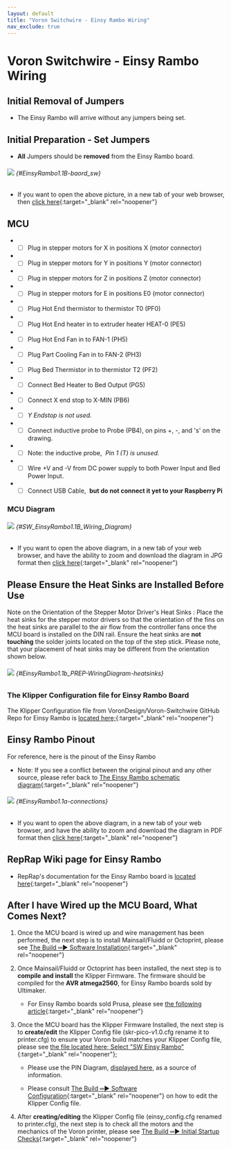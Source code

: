 ```yaml
---
layout: default
title: "Voron Switchwire - Einsy Rambo Wiring"
nav_exclude: true
---
```

# Voron Switchwire - Einsy Rambo Wiring

## Initial Removal of Jumpers

* The Einsy Rambo will arrive without any jumpers being set.

## Initial Preparation - Set Jumpers

* **All** Jumpers should be **removed** from the Einsy Rambo board.

###### ![](./images/EinsyRambo1.1B-baord.png) {#EinsyRambo1.1B-baord_sw}

* If you want to open the above picture, in a new tab of your web browser, then [click here](./images/EinsyRambo1.1B-baord.png){:target="_blank" rel="noopener"}

## MCU

* - [ ] Plug in stepper motors for X in positions X (motor connector)
* - [ ] Plug in stepper motors for Y in positions Y (motor connector)
* - [ ] Plug in stepper motors for Z in positions Z (motor connector)
* - [ ] Plug in stepper motors for E in positions E0 (motor connector)
* - [ ] Plug Hot End thermistor to thermistor T0 (PF0)
* - [ ] Plug Hot End heater in to extruder heater HEAT-0 (PE5)
* - [ ] Plug Hot End Fan in to FAN-1 (PH5)
* - [ ] Plug Part Cooling Fan in to FAN-2 (PH3)
* - [ ] Plug Bed Thermistor in to thermistor T2 (PF2)
* - [ ] Connect Bed Heater to Bed Output (PG5)
* - [ ] Connect X end stop to X-MIN (PB6)
* - [ ] _Y Endstop is not used._
* - [ ] Connect inductive probe to Probe (PB4), on pins +, -, and 's' on the drawing.
* - [ ] Note: the inductive probe,&nbsp; _Pin 1 (T) is unused._
* - [ ] Wire +V and -V from DC power supply to both Power Input and Bed Power Input.
* - [ ] Connect USB Cable,&nbsp; **but do not connect it yet to your Raspberry Pi**

### MCU Diagram

###### ![](./images/SW_EinsyRambo1.1B_Wiring_Diagram_150.jpg) {#SW_EinsyRambo1.1B_Wiring_Diagram}

* <span class="fs_percent_110">If you want to open the above diagram, in a new tab of your web browser, and have the ability to zoom and download the diagram in JPG format then [click here](./images/SW_EinsyRambo1.1B_Wiring_Diagram_150.jpg){:target="_blank" rel="noopener"}</span>

## Please Ensure the Heat Sinks are Installed Before Use

<span class="color-blind-red">Note on the Orientation of the Stepper Motor Driver's Heat Sinks</span>
: Place the heat sinks for the stepper motor drivers so that the orientation of the fins on the heat sinks are parallel to the air flow from the controller fans once the MCU board is installed on the DIN rail. Ensure the heat sinks are **not touching** the solder joints located on the top of the step stick. Please note, that your placement of heat sinks may be different from the orientation shown below.

###### ![](./images/EinsyRambo1.1b_PREP-WiringDiagram-heatsinks_150.jpg) {#EinsyRambo1.1b_PREP-WiringDiagram-heatsinks}

### The Klipper Configuration file for Einsy Rambo Board

The Klipper Configuration file from VoronDesign/Voron-Switchwire GitHub Repo for Einsy Rambo is [located here;](https://raw.githubusercontent.com/VoronDesign/Voron-Switchwire/master/Firmware/einsy_config.cfg){:target="_blank" rel="noopener"}

## Einsy Rambo Pinout

For reference, here is the pinout of the Einsy Rambo

* Note: If you see a conflict between the original pinout and any other source, please refer back to [The Einsy Rambo schematic diagram](<./images/Schematic Prints_Einsy Rambo_1.1a.PDF>){:target="_blank" rel="noopener"}

###### ![](./images/EinsyRambo1.1a-connections.jpg) {#EinsyRambo1.1a-connections}

* If you want to open the above diagram, in a new tab of your web browser, and have the ability to zoom and download the diagram in PDF format then [click here](./images/EinsyRambo11_Pinout.pdf){:target="_blank" rel="noopener"}

## RepRap Wiki page for Einsy Rambo

* RepRap's documentation for the Einsy Rambo board is [located here](https://reprap.org/wiki/EinsyRambo){:target="_blank" rel="noopener"}

## After I have Wired up the MCU Board, What Comes Next?

1.  Once the MCU board is wired up and wire management has been performed, the next step is to install Mainsail/Fluidd or Octoprint, please see [The Build ═► Software Installation](../../build/software/index#software-installation){:target="_blank" rel="noopener"}

2.  Once Mainsail/Fluidd or Octoprint has been installed, the next step is to **compile and install** the Klipper Firmware. The firmware should be compiled for the **AVR atmega2560**, for Einsy Rambo boards sold by Ultimaker.

    * For Einsy Rambo boards sold Prusa, please see [the following article](https://nikolak.com/klipper-on-prusa-mk3s/){:target="_blank" rel="noopener"}

3.  Once the MCU board has the Klipper Firmware Installed, the next step is to **create/edit** the Klipper Config file (skr-pico-v1.0.cfg rename it to printer.cfg) to ensure your Voron build matches your Klipper Config file, please see [the file located here; Select "SW Einsy Rambo"](../../build/software/configuration#software-configuration){:target="_blank" rel="noopener"};

    *   Please use the PIN Diagram, [displayed here](#EinsyRambo1.1a-connections), as a source of information.

    * Please consult [The Build ═► Software Configuration](../../build/software/configuration#software-configuration){:target="_blank" rel="noopener"} on how to edit the Klipper Config file.

4.  After **creating/editing** the Klipper Config file (einsy_config.cfg renamed to printer.cfg), the next step is to check all the motors and the mechanics of the Voron printer, please see [The Build ═► Initial Startup Checks](../../build/startup/index#initial-startup-checks){:target="_blank" rel="noopener"}

<script>
    window.onload = function sw_einsy_enable_checkboxes(){
    const sw_einsy_checkboxes = document.getElementsByClassName('task-list-item-checkbox');
    Array.prototype.forEach.call(sw_einsy_checkboxes, function (e) {
        e.removeAttribute('disabled');
    });
    }
</script>
